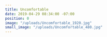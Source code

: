 ```yaml
---
title: Uncomfortable
date: 2019-04-29 08:34:00 -07:00
position: 0
image: "/uploads/Uncomfortable_1920.jpg"
small_image: "/uploads/Uncomfortable_480.jpg"
---
```


